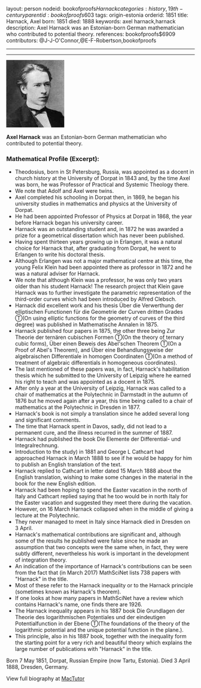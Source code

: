 layout: person
nodeid: bookofproofs$Harnack
categories: history,19th-century
parentid: bookofproofs$603
tags: origin-estonia
orderid: 1851
title: Harnack, Axel
born: 1851
died: 1888
keywords: axel harnack,harnack
description: Axel Harnack was an Estonian-born German mathematician who contributed to potential theory.
references: bookofproofs$6909
contributors: @J-J-O'Connor,@E-F-Robertson,bookofproofs

---



---

![Harnack.jpg](https://github.com/bookofproofs/bookofproofs.github.io/blob/main/_sources/_assets/images/portraits/Harnack.jpg?raw=true)

**Axel Harnack** was an Estonian-born German mathematician who contributed to potential theory.

### Mathematical Profile (Excerpt):
* Theodosius, born in St Petersburg, Russia, was appointed as a docent in church history at the University of Dorpat in 1843 and, by the time Axel was born, he was Professor of Practical and Systemic Theology there.
* We note that Adolf and Axel were twins.
* Axel completed his schooling in Dorpat then, in 1869, he began his university studies in mathematics and physics at the University of Dorpat.
* He had been appointed Professor of Physics at Dorpat in 1868, the year before Harnack began his university career.
* Harnack was an outstanding student and, in 1872 he was awarded a prize for a geometrical dissertation which has never been published.
* Having spent thirteen years growing up in Erlangen, it was a natural choice for Harnack that, after graduating from Dorpat, he went to Erlangen to write his doctoral thesis.
* Although Erlangen was not a major mathematical centre at this time, the young Felix Klein had been appointed there as professor in 1872 and he was a natural adviser for Harnack.
* We note that although Klein was a professor, he was only two years older than his student Harnack! The research project that Klein gave Harnack was to further investigate the parametric representation of the third-order curves which had been introduced by Alfred Clebsch.
* Harnack did excellent work and his thesis Über die Verwerthung der elliptischen Functionen für die Geometrie der Curven dritten Grades Ⓣ(On using elliptic functions for the geometry of curves of the third degree) was published in Mathematische Annalen in 1875.
* Harnack published four papers in 1875, the other three being Zur Theorie der ternären cubischen Formen Ⓣ(On the theory of ternary cubic forms), Über einen Beweis des Abel'schen Theorem Ⓣ(On a Proof of Abel's Theorem), and Über eine Behandlungsweise der algebraischen Differentiale in homogen Coordinaten Ⓣ(On a method of treatment of algebraic differentials in homogeneous coordinates).
* The last mentioned of these papers was, in fact, Harnack's habilitation thesis which he submitted to the University of Leipzig where he earned his right to teach and was appointed as a docent in 1875.
* After only a year at the University of Leipzig, Harnack was called to a chair of mathematics at the Polytechnic in Darmstadt in the autumn of 1876 but he moved again after a year, this time being called to a chair of mathematics at the Polytechnic in Dresden in 1877.
* Harnack's book is not simply a translation since he added several long and significant comments.
* The time that Harnack spent in Davos, sadly, did not lead to a permanent cure, and the illness recurred in the summer of 1887.
* Harnack had published the book Die Elemente der Differential- und Integralrechnung.
* Introduction to the study) in 1881 and George L Cathcart had approached Harnack in March 1888 to see if he would be happy for him to publish an English translation of the text.
* Harnack replied to Cathcart in letter dated 15 March 1888 about the English translation, wishing to make some changes in the material in the book for the new English edition.
* Harnack had been hoping to spend the Easter vacation in the north of Italy and Cathcart replied saying that he too would be in north Italy for the Easter vacation and suggested they meet there during the vacation.
* However, on 16 March Harnack collapsed when in the middle of giving a lecture at the Polytechnic.
* They never managed to meet in Italy since Harnack died in Dresden on 3 April.
* Harnack's mathematical contributions are significant and, although some of the results he published were false since he made an assumption that two concepts were the same when, in fact, they were subtly different, nevertheless his work is important in the development of integration theory.
* An indication of the importance of Harnack's contributions can be seen from the fact that (in March 2017) MathSciNet lists 738 papers with "Harnack" in the title.
* Most of these refer to the Harnack inequality or to the Harnack principle (sometimes known as Harnack's theorem).
* If one looks at how many papers in MathSciNet have a review which contains Harnack's name, one finds there are 1926.
* The Harnack inequality appears in his 1887 book Die Grundlagen der Theorie des logarithmischen Potentiales und der eindeutigen Potentialfunction in der Ebene Ⓣ(The foundations of the theory of the logarithmic potential and the unique potential function in the plane.).
* This principle, also in his 1887 book, together with the inequality form the starting point for a very rich and beautiful theory which explains the large number of publications with "Harnack" in the title.

Born 7 May 1851, Dorpat, Russian Empire (now Tartu, Estonia). Died 3 April 1888, Dresden, Germany.

View full biography at [MacTutor](https://mathshistory.st-andrews.ac.uk/Biographies/Harnack/)

